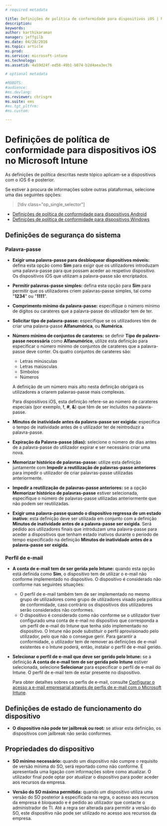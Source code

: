 ```yaml
---
# required metadata

title: Definições de política de conformidade para dispositivos iOS | Microsoft Intune
description:
keywords:
author: karthikaraman
manager: jeffgilb
ms.date: 04/28/2016
ms.topic: article
ms.prod:
ms.service: microsoft-intune
ms.technology:
ms.assetid: 4a59d24f-ed58-49b1-b874-b2d4aea3ec76

# optional metadata

#ROBOTS:
#audience:
#ms.devlang:
ms.reviewer: chrisgre
ms.suite: ems
#ms.tgt_pltfrm:
#ms.custom:

---
```



# Definições de política de conformidade para dispositivos iOS no Microsoft Intune

As definições de política descritas neste tópico aplicam-se a dispositivos com o iOS 6 e posterior.

Se estiver à procura de informações sobre outras plataformas, selecione uma das seguintes opções:
> [!div class="op_single_selector"]
- [Definições de política de conformidade para dispositivos Android](android-compliance-policy-settings-in-microsoft-intune.md)
- [Definições de política de conformidade para dispositivos Windows](windows-compliance-policy-settings-in-microsoft-intune.md)

## Definições de segurança do sistema
### Palavra-passe
- **Exigir uma palavra-passe para desbloquear dispositivos móveis:**    defina esta opção como **Sim** para exigir que os utilizadores introduzam uma palavra-passe para que possam aceder ao respetivo dispositivo. Os dispositivos iOS que utilizam a palavra-passe são encriptados.

- **Permitir palavras-passe simples:**    defina esta opção para **Sim** para permitir que os utilizadores criem palavras-passe simples, tal como "**1234**" ou "**1111**".

-  **Comprimento mínimo da palavra-passe:** especifique o número mínimo de dígitos ou carateres que a palavra-passe do utilizador tem de ter.
- **Solicitar tipo de palavra-passe:** especifique se os utilizadores têm de criar uma palavra-passe **Alfanumérica**, ou **Numérica**.

- **Número mínimo de conjuntos de carateres:** se definir **Tipo de palavra-passe necessária** como **Alfanumérico**, utilize esta definição para especificar o número mínimo de conjuntos de carateres que a palavra-passe deve conter. Os quatro conjuntos de carateres são:
  -   Letras minúsculas
  -   Letras maiúsculas
  -   Símbolos
  -   Números

  A definição de um número mais alto nesta definição obrigará os utilizadores a criarem palavras-passe mais complexas.

  Para dispositivos iOS, esta definição refere-se ao número de carateres especiais (por exemplo, **!**, **#**, **&amp;**) que têm de ser incluídos na palavra-passe.
- **Minutos de inatividade antes da palavra-passe ser exigida:** especifica o tempo de inatividade antes de o utilizador ter de reintroduzir a palavra-passe.

- **Expiração da Palavra-passe (dias):** selecione o número de dias antes de a palavra-passe do utilizador expirar e ser necessário criar uma nova.

- **Memorizar histórico de palavras-passe:** utilize esta definição juntamente com **Impedir a reutilização de palavras-passe anteriores** para impedir o utilizador de criar palavras-passe utilizadas anteriormente.

- **Impedir a reutilização de palavras-passe anteriores:** se a opção **Memorizar histórico de palavras-passe** estiver selecionada, especifique o número de palavras-passe utilizadas anteriormente que não podem ser reutilizadas.

- **Exigir uma palavra-passe quando o dispositivo regressa de um estado inativo:** esta definição deve ser utilizada em conjunto com a definição **Minutos de inatividade antes de a palavra-passe ser exigida**. Será pedido aos utilizadores finais que introduzam uma palavra-passe para aceder a dispositivos que tenham estado inativos durante o período de tempo especificado na definição **Minutos de inatividade antes de a palavra-passe ser exigida**.

### Perfil de e-mail
- **A conta de e-mail tem de ser gerida pelo Intune:** quando esta opção está definida como **Sim**, o dispositivo tem de utilizar o e-mail não conforme implementado no dispositivo. O dispositivo é considerado não conforme nas seguintes situações:
  - O perfil de e-mail também tem de ser implementado no mesmo grupo de utilizadores como grupo de utilizadores visado pela política de conformidade, caso contrário os dispositivos dos utilizadores serão considerados não conformes.
  - O dispositivo é considerado como não conforme se o utilizador tiver configurado uma conta de e-mail no dispositivo que corresponda a um perfil de e-mail do Intune que tenha sido implementado no dispositivo. O Intune não pode substituir o perfil aprovisionado pelo utilizador, pelo que não o consegue gerir. Para garantir a conformidade, o utilizador tem de remover as definições de e-mail existentes e o Intune poderá, então, instalar o perfil de e-mail gerido.


- **Selecionar o perfil de e-mail que deve ser gerido pelo Intune:**
     se a definição **A conta de e-mail tem de ser gerida pelo Intune** estiver selecionada, selecione **Selecionar** para especificar o perfil de e-mail do Intune. O perfil de e-mail tem de estar presente no dispositivo.

     Para obter detalhes sobres os perfis de e-mail, consulte [Configurar o acesso a e-mail empresarial através de perfis de e-mail com o Microsoft Intune](configure-access-to-corporate-email-using-email-profiles-with-microsoft-intune.md).

## Definições de estado de funcionamento do dispositivo

- **O dispositivo não pode ter jailbreak ou root:** se ativar esta definição, os dispositivos com jailbreak não serão conformes.

##  Propriedades do dispositivo
- **SO mínimo necessário:** quando um dispositivo não cumpre o requisito de versão mínima do SO, será reportado como não conforme.
É apresentada uma ligação com informações sobre como atualizar. O utilizador final pode optar por atualizar o dispositivo para poder aceder aos recursos da empresa.

- **Versão do SO máxima permitida:** quando um dispositivo utiliza uma versão do SO posterior à especificada na regra, o acesso aos recursos da empresa é bloqueado e é pedido ao utilizador que contacte o administrador de TI. Até a regra ser alterada para permitir a versão do SO, este dispositivo não pode ser utilizado no acesso aos recursos da empresa.


<!--HONumber=Jun16_HO2-->


